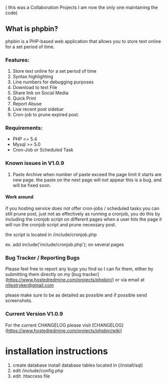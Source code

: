 ( this was a Collaboration Projects I am  now the only one maintaining the code)

## What is phpbin?

phpbin is a PHP-based web application that allows you to store text online for a set period of time.

### Features:

1. Store text online for a set period of time
2. Syntax highlighting
3. Line numbers for debugging purposes 
4. Download to text File
5. Share link on Social Media
6. Quick Print  
7. Report Abuse 
8. Live recent post sidebar 
9. Cron-job to prune expired post. 

### Requirements:

- PHP <= 5.4
- Mysql >= 5.0
- Cron-Job or Scheduled Task

### Known issues in V1.0.9

1. Paste Archive when  number of paste exceed the page limit it starts are new     page. the paste on the next page will not appear this is a bug. and will be fixed soon.
   

#### Work around 

if you hosting service does not offer cron-jobs / scheduled tasks you can still prune post, 
just not as effectively as running a cronjob, you do this  by including the cronjob script on different pages
when a user hits the page it will run the cronjob script and prune necessary post.

the script is located in /include/cronjob.php  

ex. add   include('include/cronjob.php');    on several pages

### Bug Tracker / Reporting Bugs 

Please feel free to report any bugs you find so I can fix them,
either by submitting them directly on my [bug tracker] (https://www.hostedredmine.com/projects/phpbin/)
or via email at [nitestryker@gmail.com](mailto:nitestryker@gmail.com)

please make sure to be as detailed as possible and if possible send screenshots.


### Current Version V1.0.9

For the current CHANGELOG please visit [CHANGELOG] (https://www.hostedredmine.com/projects/phpbin/wiki)

installation instructions
======
      
   1.  create database install database tables located in (/install/sql) 
   2.  edit  /include/config.php 
   3.  edit .htaccess file  
  
